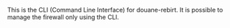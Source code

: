 This is the CLI (Command Line Interface) for douane-rebirt.
It is possible to manage the firewall only using the CLI.
